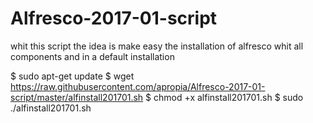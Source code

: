 # Alfresco-2017-01-script
whit this script the idea is make easy the installation of alfresco whit all components and in a default installation


$ sudo apt-get update
$ wget https://raw.githubusercontent.com/apropia/Alfresco-2017-01-script/master/alfinstall201701.sh
$ chmod +x alfinstall201701.sh
$ sudo ./alfinstall201701.sh

